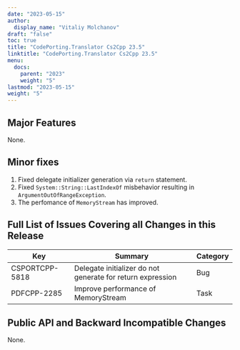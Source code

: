 ```yaml
---
date: "2023-05-15"
author:
  display_name: "Vitaliy Molchanov"
draft: "false"
toc: true
title: "CodePorting.Translator Cs2Cpp 23.5"
linktitle: "CodePorting.Translator Cs2Cpp 23.5"
menu:
  docs:
    parent: "2023"
    weight: "5"
lastmod: "2023-05-15"
weight: "5"
---
```


## Major Features ##

None.

## Minor fixes ##

1. Fixed delegate initializer generation via `return` statement.
1. Fixed `System::String::LastIndexOf` misbehavior resulting in `ArgumentOutOfRangeException`.
1. The perfomance of `MemoryStream` has improved.

## Full List of Issues Covering all Changes in this Release ##

| Key | Summary | Category |
| --- | --- | --- |
| CSPORTCPP-5818 | Delegate initializer do not generate for return expression | Bug  |
| PDFCPP-2285 | Improve performance of MemoryStream | Task |

## Public API and Backward Incompatible Changes ##

None.
